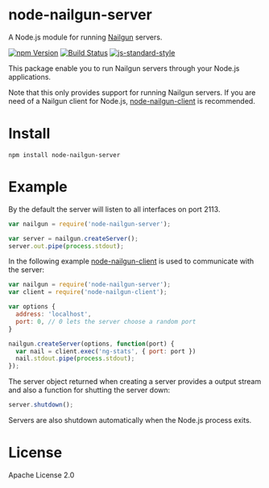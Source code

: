 # node-nailgun-server

A Node.js module for running [Nailgun](http://martiansoftware.com/nailgun/) servers.

[![npm Version](https://img.shields.io/npm/v/node-nailgun-server.svg)](https://www.npmjs.com/package/node-nailgun-server) [![Build Status](https://travis-ci.org/markushedvall/node-nailgun-server.svg)](https://travis-ci.org/markushedvall/node-nailgun-server) [![js-standard-style](https://img.shields.io/badge/code%20style-standard-brightgreen.svg?style=flat)](https://github.com/feross/standard)

This package enable you to run Nailgun servers through your Node.js applications.

Note that this only provides support for running Nailgun servers. If you are need of a Nailgun client for Node.js, [node-nailgun-client](https://www.npmjs.com/package/node-nailgun-client) is recommended.

# Install

```
npm install node-nailgun-server
```

# Example

By the default the server will listen to all interfaces on port 2113.
```javascript
var nailgun = require('node-nailgun-server');

var server = nailgun.createServer();
server.out.pipe(process.stdout);
```

In the following example [node-nailgun-client](https://www.npmjs.com/package/node-nailgun-client) is used to communicate with the server:
```javascript
var nailgun = require('node-nailgun-server');
var client = require('node-nailgun-client');

var options {
  address: 'localhost',
  port: 0, // 0 lets the server choose a random port
}

nailgun.createServer(options, function(port) {
  var nail = client.exec('ng-stats', { port: port })
  nail.stdout.pipe(process.stdout);
});
```

The server object returned when creating a server provides a output stream and also a function for shutting the server down:
```javascript
server.shutdown();
```

Servers are also shutdown automatically when the Node.js process exits.

# License
Apache License 2.0
